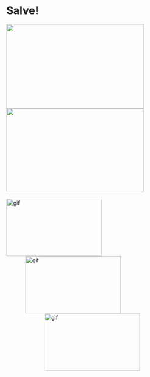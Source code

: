  <h1 id="salve"> Salve!</h2>
  <div>
     <a href="https://github.com/Coilsraress">
     <img height="220" width="360" src="https://github-readme-stats.vercel.app/api?username=Coilsraress&theme=radical&show_icons=true"/>
     <img height="220" width="360" src="https://github-readme-stats.vercel.app/api/top-langs/?username=Coilsraress&layout=compact&theme=radical"/>
  </div>

 <div style="display: inline_block"><br>
   <img align="center" alt="gif" height="150" width="250" src="https://steamuserimages-a.akamaihd.net/ugc/1647720532179412522/9DF984B07D040D787E76CE363720A7B94F8F29F6/?imw=5000&imh=5000&ima=fit&impolicy=Letterbox&imcolor=%23000000&letterbox=false">
   <img align="center" alt="gif" height="150" width="250" hspace="50" src="https://www.icegif.com/wp-content/uploads/icegif-4777.gif">
   <img align="center" alt="gif" height="150" width="250" hspace="100" src="https://i.pinimg.com/originals/98/bf/2a/98bf2a2bded0e72cbff8969534e21d8e.gif">
 </div>
